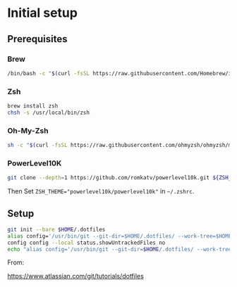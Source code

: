 # Initial setup

## Prerequisites

### Brew

```bash
/bin/bash -c "$(curl -fsSL https://raw.githubusercontent.com/Homebrew/install/HEAD/install.sh)"
```

### Zsh
```bash
brew install zsh
chsh -s /usr/local/bin/zsh
```

### Oh-My-Zsh
```bash
sh -c "$(curl -fsSL https://raw.githubusercontent.com/ohmyzsh/ohmyzsh/master/tools/install.sh)"
```

### PowerLevel10K
```bash
git clone --depth=1 https://github.com/romkatv/powerlevel10k.git ${ZSH_CUSTOM:-$HOME/.oh-my-zsh/custom}/themes/powerlevel10k
```

Then Set `ZSH_THEME="powerlevel10k/powerlevel10k"` in `~/.zshrc`.

## Setup

```bash
git init --bare $HOME/.dotfiles
alias config='/usr/bin/git --git-dir=$HOME/.dotfiles/ --work-tree=$HOME'
config config --local status.showUntrackedFiles no
echo "alias config='/usr/bin/git --git-dir=$HOME/.dotfiles/ --work-tree=$HOME'" >> $HOME/.bashrc
```

From:

<https://www.atlassian.com/git/tutorials/dotfiles>
